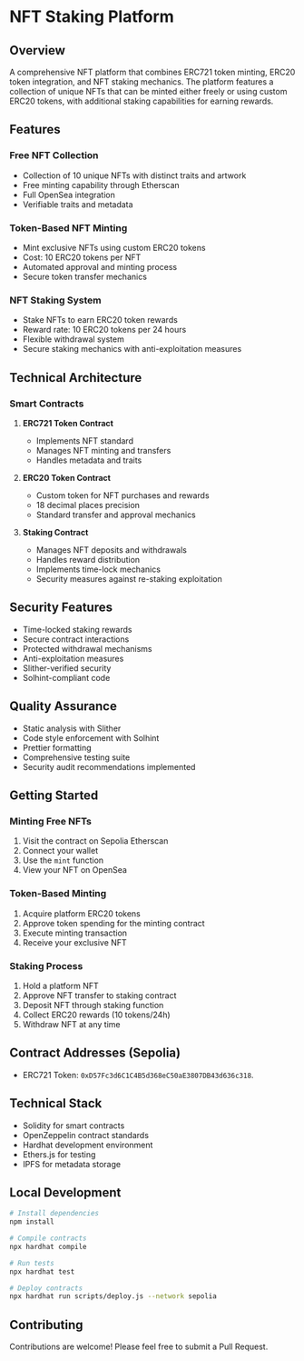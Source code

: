 # NFT Staking Platform

## Overview
A comprehensive NFT platform that combines ERC721 token minting, ERC20 token integration, and NFT staking mechanics. The platform features a collection of unique NFTs that can be minted either freely or using custom ERC20 tokens, with additional staking capabilities for earning rewards.

## Features

### Free NFT Collection
- Collection of 10 unique NFTs with distinct traits and artwork
- Free minting capability through Etherscan
- Full OpenSea integration
- Verifiable traits and metadata

### Token-Based NFT Minting
- Mint exclusive NFTs using custom ERC20 tokens
- Cost: 10 ERC20 tokens per NFT
- Automated approval and minting process
- Secure token transfer mechanics

### NFT Staking System
- Stake NFTs to earn ERC20 token rewards
- Reward rate: 10 ERC20 tokens per 24 hours
- Flexible withdrawal system
- Secure staking mechanics with anti-exploitation measures

## Technical Architecture

### Smart Contracts
1. **ERC721 Token Contract**
   - Implements NFT standard
   - Manages NFT minting and transfers
   - Handles metadata and traits

2. **ERC20 Token Contract**
   - Custom token for NFT purchases and rewards
   - 18 decimal places precision
   - Standard transfer and approval mechanics

3. **Staking Contract**
   - Manages NFT deposits and withdrawals
   - Handles reward distribution
   - Implements time-lock mechanics
   - Security measures against re-staking exploitation

## Security Features
- Time-locked staking rewards
- Secure contract interactions
- Protected withdrawal mechanisms
- Anti-exploitation measures
- Slither-verified security
- Solhint-compliant code

## Quality Assurance
- Static analysis with Slither
- Code style enforcement with Solhint
- Prettier formatting
- Comprehensive testing suite
- Security audit recommendations implemented

## Getting Started

### Minting Free NFTs
1. Visit the contract on Sepolia Etherscan
2. Connect your wallet
3. Use the `mint` function
4. View your NFT on OpenSea

### Token-Based Minting
1. Acquire platform ERC20 tokens
2. Approve token spending for the minting contract
3. Execute minting transaction
4. Receive your exclusive NFT

### Staking Process
1. Hold a platform NFT
2. Approve NFT transfer to staking contract
3. Deposit NFT through staking function
4. Collect ERC20 rewards (10 tokens/24h)
5. Withdraw NFT at any time

## Contract Addresses (Sepolia)
- ERC721 Token: `0xD57Fc3d6C1C4B5d368eC50aE3807DB43d636c318`.


## Technical Stack
- Solidity for smart contracts
- OpenZeppelin contract standards
- Hardhat development environment
- Ethers.js for testing
- IPFS for metadata storage

## Local Development
```bash
# Install dependencies
npm install

# Compile contracts
npx hardhat compile

# Run tests
npx hardhat test

# Deploy contracts
npx hardhat run scripts/deploy.js --network sepolia
```

## Contributing
Contributions are welcome! Please feel free to submit a Pull Request.